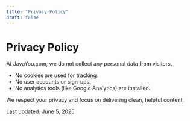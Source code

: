 ```yaml
---
title: "Privacy Policy"
draft: false
---
```


# Privacy Policy

At JavaYou.com, we do not collect any personal data from visitors.

- No cookies are used for tracking.
- No user accounts or sign-ups.
- No analytics tools (like Google Analytics) are installed.

We respect your privacy and focus on delivering clean, helpful content.

Last updated: June 5, 2025